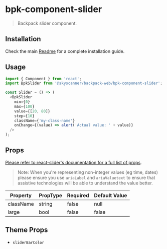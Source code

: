 # bpk-component-slider

> Backpack slider component.

## Installation

Check the main [Readme](https://github.com/skyscanner/backpack#usage) for a complete installation guide.

## Usage

```js
import { Component } from 'react';
import BpkSlider from '@skyscanner/backpack-web/bpk-component-slider';

const Slider = () => (
  <BpkSlider
    min={0}
    max={100}
    value={[20, 80]}
    step={10}
    className={'my-class-name'}
    onChange={(value) => alert('Actual value: ' + value)}
  />
);

```

## Props

[Please refer to react-slider's documentation for a full list of props](https://zillow.github.io/react-slider/).

> Note: When you're representing non-integer values (eg time, dates) please ensure you use `ariaLabel` and `ariaValuetext` to ensure that assistive technologies will be able to understand the value better.

| Property                 | PropType                      | Required | Default Value |
| ------------------------ | ----------------------------- | -------- | ------------- |
| className                | string                        | false    | null          |
| large                    | bool                          | false    | false         |

## Theme Props

* `sliderBarColor`
